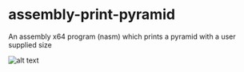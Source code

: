 # assembly-print-pyramid
An assembly x64 program (nasm) which prints a pyramid with a user supplied size

![alt text](https://i.imgur.com/YPc68cY.png)
